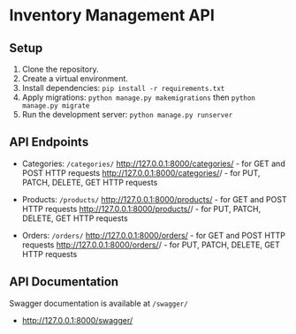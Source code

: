 # Inventory Management API

## Setup

1. Clone the repository.
2. Create a virtual environment.
3. Install dependencies: `pip install -r requirements.txt`
4. Apply migrations: `python manage.py makemigrations` then `python manage.py migrate`
6. Run the development server: `python manage.py runserver`

## API Endpoints

- Categories: `/categories/`
  http://127.0.0.1:8000/categories/ - for GET and POST HTTP requests
  http://127.0.0.1:8000/categories/<pk>/ - for PUT, PATCH, DELETE, GET HTTP requests
  
- Products: `/products/`
  http://127.0.0.1:8000/products/ - for GET and POST HTTP requests
  http://127.0.0.1:8000/products/<pk>/ - for PUT, PATCH, DELETE, GET HTTP requests
  
- Orders: `/orders/`
  http://127.0.0.1:8000/orders/ - for GET and POST HTTP requests
  http://127.0.0.1:8000/orders/<pk>/ - for PUT, PATCH, DELETE, GET HTTP requests

## API Documentation

Swagger documentation is available at `/swagger/`
- http://127.0.0.1:8000/swagger/

